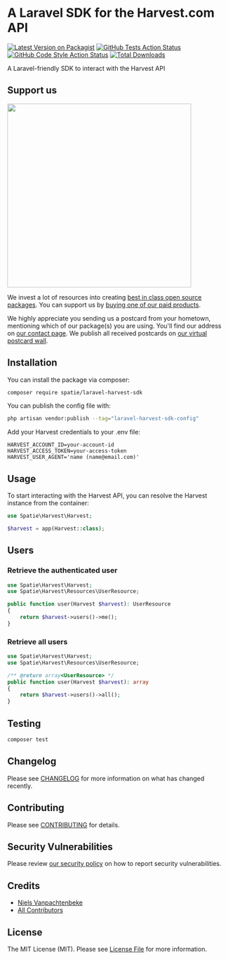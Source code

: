 # A Laravel SDK for the Harvest.com API

[![Latest Version on Packagist](https://img.shields.io/packagist/v/spatie/laravel-harvest-sdk.svg?style=flat-square)](https://packagist.org/packages/spatie/laravel-harvest-sdk)
[![GitHub Tests Action Status](https://img.shields.io/github/actions/workflow/status/spatie/laravel-harvest-sdk/run-tests.yml?branch=main&label=tests&style=flat-square)](https://github.com/spatie/laravel-harvest-sdk/actions?query=workflow%3Arun-tests+branch%3Amain)
[![GitHub Code Style Action Status](https://img.shields.io/github/actions/workflow/status/spatie/laravel-harvest-sdk/fix-php-code-style-issues.yml?branch=main&label=code%20style&style=flat-square)](https://github.com/spatie/laravel-harvest-sdk/actions?query=workflow%3A"Fix+PHP+code+style+issues"+branch%3Amain)
[![Total Downloads](https://img.shields.io/packagist/dt/spatie/laravel-harvest-sdk.svg?style=flat-square)](https://packagist.org/packages/spatie/laravel-harvest-sdk)

A Laravel-friendly SDK to interact with the Harvest API

## Support us

[<img src="https://github-ads.s3.eu-central-1.amazonaws.com/laravel-harvest-sdk.jpg?t=1" width="419px" />](https://spatie.be/github-ad-click/laravel-harvest-sdk)

We invest a lot of resources into creating [best in class open source packages](https://spatie.be/open-source). You can support us by [buying one of our paid products](https://spatie.be/open-source/support-us).

We highly appreciate you sending us a postcard from your hometown, mentioning which of our package(s) you are using. You'll find our address on [our contact page](https://spatie.be/about-us). We publish all received postcards on [our virtual postcard wall](https://spatie.be/open-source/postcards).

## Installation

You can install the package via composer:

```bash
composer require spatie/laravel-harvest-sdk
```

You can publish the config file with:

```bash
php artisan vendor:publish --tag="laravel-harvest-sdk-config"
```

Add your Harvest credentials to your .env file:

```dotenv
HARVEST_ACCOUNT_ID=your-account-id
HARVEST_ACCESS_TOKEN=your-access-token
HARVEST_USER_AGENT='name (name@email.com)'
```

## Usage

To start interacting with the Harvest API, you can resolve the Harvest instance from the container:

```php
use Spatie\Harvest\Harvest;

$harvest = app(Harvest::class);
```

## Users

###  Retrieve the authenticated user

```php
use Spatie\Harvest\Harvest;
use Spatie\Harvest\Resources\UserResource;

public function user(Harvest $harvest): UserResource
{
    return $harvest->users()->me();
}
```

###  Retrieve all users

```php
use Spatie\Harvest\Harvest;
use Spatie\Harvest\Resources\UserResource;

/** @return array<UserResource> */
public function user(Harvest $harvest): array
{
    return $harvest->users()->all();
}
```


## Testing

```bash
composer test
```

## Changelog

Please see [CHANGELOG](CHANGELOG.md) for more information on what has changed recently.

## Contributing

Please see [CONTRIBUTING](CONTRIBUTING.md) for details.

## Security Vulnerabilities

Please review [our security policy](../../security/policy) on how to report security vulnerabilities.

## Credits

- [Niels Vanpachtenbeke](https://github.com/Nielsvanpach)
- [All Contributors](../../contributors)

## License

The MIT License (MIT). Please see [License File](LICENSE.md) for more information.
